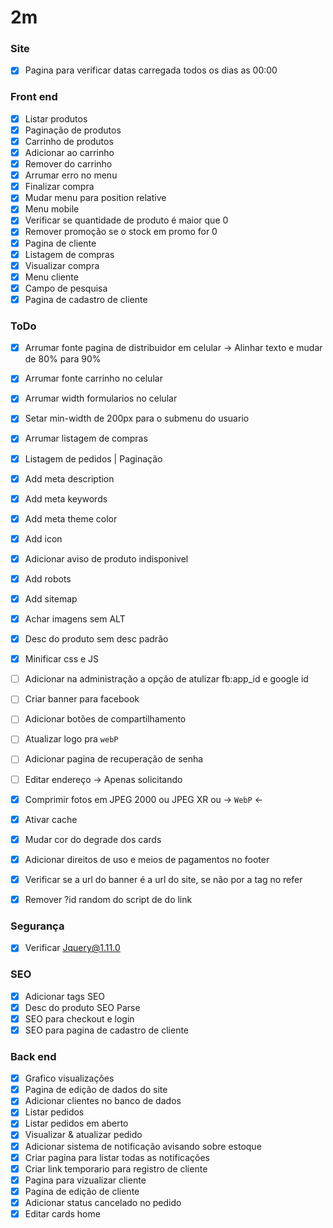 # 2m

### Site
- [X] Pagina para verificar datas carregada todos os dias as 00:00

### Front end

- [X] Listar produtos
- [X] Paginação de produtos
- [X] Carrinho de produtos
- [X] Adicionar ao carrinho
- [X] Remover do carrinho
- [X] Arrumar erro no menu
- [X] Finalizar compra
- [X] Mudar menu para position relative
- [X] Menu mobile
- [X] Verificar se quantidade de produto é maior que 0
- [X] Remover promoção se o stock em promo for 0
- [X] Pagina de cliente
- [X] Listagem de compras
- [X] Visualizar compra
- [X] Menu cliente
- [X] Campo de pesquisa
- [X] Pagina de cadastro de cliente

### ToDo

- [X] Arrumar fonte pagina de distribuidor em celular -> Alinhar texto e mudar de 80% para 90%
- [X] Arrumar fonte carrinho no celular
- [X] Arrumar width formularios no celular
- [X] Setar min-width de 200px para o submenu do usuario
- [X] Arrumar listagem de compras
- [X] Listagem de pedidos | Paginação
- [X] Add meta description
- [X] Add meta keywords
- [X] Add meta theme color
- [X] Add icon
- [X] Adicionar aviso de produto indisponivel

- [X] Add robots
- [X] Add sitemap

- [X] Achar imagens sem ALT
- [X] Desc do produto sem desc padrão
- [X] Minificar css e JS

- [ ] Adicionar na administração a opção de atulizar fb:app_id e google id
- [ ] Criar banner para facebook
- [ ] Adicionar botões de compartilhamento
- [ ] Atualizar logo pra ``webP``

- [ ] Adicionar pagina de recuperação de senha
- [ ] Editar endereço -> Apenas solicitando

- [X] Comprimir fotos em JPEG 2000 ou JPEG XR ou -> ``WebP`` <-

- [X] Ativar cache
- [X] Mudar cor do degrade dos cards
- [X] Adicionar direitos de uso e meios de pagamentos no footer
- [X] Verificar se a url do banner é a url do site, se não por a tag no refer

- [X] Remover ?id random do script de do link

### Segurança

- [X] Verificar Jquery@1.11.0

### SEO

- [X] Adicionar tags SEO
- [X] Desc do produto SEO Parse
- [X] SEO para checkout e login
- [X] SEO para pagina de cadastro de cliente

### Back end

- [X] Grafico visualizações
- [X] Pagina de edição de dados do site
- [X] Adicionar clientes no banco de dados
- [X] Listar pedidos
- [X] Listar pedidos em aberto
- [X] Visualizar & atualizar pedido
- [X] Adicionar sistema de notificação avisando sobre estoque
- [X] Criar pagina para listar todas as notificações
- [X] Criar link temporario para registro de cliente
- [X] Pagina para vizualizar cliente
- [X] Pagina de edição de cliente
- [X] Adicionar status cancelado no pedido
- [X] Editar cards home
